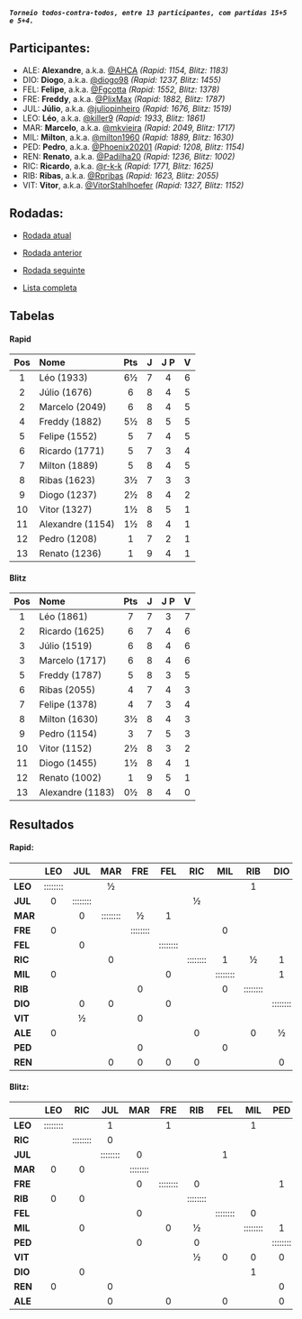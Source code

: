 ***`Torneio todos-contra-todos, entre 13 participantes, com partidas 15+5 e 5+4.`***

## Participantes:

* ALE: **Alexandre**, a.k.a. [@AHCA](https://www.lichess.org/@/AHCA) *(Rapid: 1154, Blitz: 1183)*
* DIO: **Diogo**, a.k.a. [@diogo98](https://www.lichess.org/@/diogo98) *(Rapid: 1237, Blitz: 1455)*
* FEL: **Felipe**, a.k.a. [@Fgcotta](https://www.lichess.org/@/Fgcotta) *(Rapid: 1552, Blitz: 1378)*
* FRE: **Freddy**, a.k.a. [@PlixMax](https://www.lichess.org/@/PlixMax) *(Rapid: 1882, Blitz: 1787)*
* JUL: **Júlio**, a.k.a. [@juliopinheiro](https://www.lichess.org/@/juliopinheiro) *(Rapid: 1676, Blitz: 1519)*
* LEO: **Léo**, a.k.a. [@killer9](https://www.lichess.org/@/killer9) *(Rapid: 1933, Blitz: 1861)*
* MAR: **Marcelo**, a.k.a. [@mkvieira](https://www.lichess.org/@/mkvieira) *(Rapid: 2049, Blitz: 1717)*
* MIL: **Milton**, a.k.a. [@milton1960](https://www.lichess.org/@/milton1960) *(Rapid: 1889, Blitz: 1630)*
* PED: **Pedro**, a.k.a. [@Phoenix20201](https://www.lichess.org/@/Phoenix20201) *(Rapid: 1208, Blitz: 1154)*
* REN: **Renato**, a.k.a. [@Padilha20](https://www.lichess.org/@/Padilha20) *(Rapid: 1236, Blitz: 1002)*
* RIC: **Ricardo**, a.k.a. [@r-k-k](https://www.lichess.org/@/r-k-k) *(Rapid: 1771, Blitz: 1625)*
* RIB: **Ribas**, a.k.a. [@Rpribas](https://www.lichess.org/@/Rpribas) *(Rapid: 1623, Blitz: 2055)*
* VIT: **Vitor**, a.k.a. [@VitorStahlhoefer](https://www.lichess.org/@/VitorStahlhoefer) *(Rapid: 1327, Blitz: 1152)*

## Rodadas:

* [Rodada atual](https://grupo-de-xadrez.github.io/rodadas/9)

* [Rodada anterior](https://grupo-de-xadrez.github.io/rodadas/8)

* [Rodada seguinte](https://grupo-de-xadrez.github.io/rodadas/10)

* [Lista completa](https://grupo-de-xadrez.github.io/rodadas)

## Tabelas

#### Rapid

| Pos | Nome | Pts | J | J P | V |
| :---: | :--- | :---: | :---: | :---: | :---: |
| 1 | Léo (1933) | 6½ | 7 | 4 | 6 |
| 2 | Júlio (1676) | 6 | 8 | 4 | 5 |
| 2 | Marcelo (2049) | 6 | 8 | 4 | 5 |
| 4 | Freddy (1882) | 5½ | 8 | 5 | 5 |
| 5 | Felipe (1552) | 5 | 7 | 4 | 5 |
| 6 | Ricardo (1771) | 5 | 7 | 3 | 4 |
| 7 | Milton (1889) | 5 | 8 | 4 | 5 |
| 8 | Ribas (1623) | 3½ | 7 | 3 | 3 |
| 9 | Diogo (1237) | 2½ | 8 | 4 | 2 |
| 10 | Vitor (1327) | 1½ | 8 | 5 | 1 |
| 11 | Alexandre (1154) | 1½ | 8 | 4 | 1 |
| 12 | Pedro (1208) | 1 | 7 | 2 | 1 |
| 13 | Renato (1236) | 1 | 9 | 4 | 1 |

#### Blitz

| Pos | Nome | Pts | J | J P | V |
| :---: | :--- | :---: | :---: | :---: | :---: |
| 1 | Léo (1861) | 7 | 7 | 3 | 7 |
| 2 | Ricardo (1625) | 6 | 7 | 4 | 6 |
| 3 | Júlio (1519) | 6 | 8 | 4 | 6 |
| 3 | Marcelo (1717) | 6 | 8 | 4 | 6 |
| 5 | Freddy (1787) | 5 | 8 | 3 | 5 |
| 6 | Ribas (2055) | 4 | 7 | 4 | 3 |
| 7 | Felipe (1378) | 4 | 7 | 3 | 4 |
| 8 | Milton (1630) | 3½ | 8 | 4 | 3 |
| 9 | Pedro (1154) | 3 | 7 | 5 | 3 |
| 10 | Vitor (1152) | 2½ | 8 | 3 | 2 |
| 11 | Diogo (1455) | 1½ | 8 | 4 | 1 |
| 12 | Renato (1002) | 1 | 9 | 5 | 1 |
| 13 | Alexandre (1183) | 0½ | 8 | 4 | 0 |

## Resultados

#### Rapid:

| | LEO | JUL | MAR | FRE | FEL | RIC | MIL | RIB | DIO | VIT | ALE | PED | REN |
| :--- | :---: | :---: | :---: | :---: | :---: | :---: | :---: | :---: | :---: | :---: | :---: | :---: | :---: |
| **LEO** | :::::::: |  | ½ |  |  |  |  | 1 |  |  |  |  | 1 |
| **JUL** | 0 | :::::::: |  |  |  | ½ |  |  |  |  | 1 |  | 1 |
| **MAR** |  | 0 | :::::::: | ½ | 1 |  |  |  |  |  |  | 1 |  |
| **FRE** | 0 |  |  | :::::::: |  |  | 0 |  |  |  | 1 |  |  |
| **FEL** |  | 0 |  |  | :::::::: |  |  |  |  | 1 | 1 |  |  |
| **RIC** |  |  | 0 |  |  | :::::::: | 1 | ½ | 1 |  |  |  |  |
| **MIL** | 0 |  |  |  | 0 |  | :::::::: |  | 1 | 1 |  |  |  |
| **RIB** |  |  |  | 0 |  |  | 0 | :::::::: |  | 1 |  | 1 |  |
| **DIO** |  | 0 | 0 |  | 0 |  |  |  | :::::::: | 1 |  |  |  |
| **VIT** |  | ½ |  | 0 |  |  |  |  |  | :::::::: |  |  | 0 |
| **ALE** | 0 |  |  |  |  | 0 |  | 0 | ½ |  | :::::::: |  |  |
| **PED** |  |  |  | 0 |  |  | 0 |  |  | 0 | 0 | :::::::: | 1 |
| **REN** |  |  | 0 | 0 | 0 | 0 |  |  | 0 |  |  |  | :::::::: |

#### Blitz:

| | LEO | RIC | JUL | MAR | FRE | RIB | FEL | MIL | PED | VIT | DIO | REN | ALE |
| :--- | :---: | :---: | :---: | :---: | :---: | :---: | :---: | :---: | :---: | :---: | :---: | :---: | :---: |
| **LEO** | :::::::: |  | 1 |  | 1 |  |  | 1 |  |  |  |  | 1 |
| **RIC** |  | :::::::: | 0 |  |  |  |  |  |  |  |  | 1 | 1 |
| **JUL** |  |  | :::::::: | 0 |  |  | 1 |  |  | 1 | 1 |  |  |
| **MAR** | 0 | 0 |  | :::::::: |  |  |  |  |  |  | 1 | 1 |  |
| **FRE** |  |  |  | 0 | :::::::: | 0 |  |  | 1 | 1 |  | 1 |  |
| **RIB** | 0 | 0 |  |  |  | :::::::: |  |  |  |  |  |  | 1 |
| **FEL** |  |  |  | 0 |  |  | :::::::: | 0 |  |  | 1 | 1 |  |
| **MIL** |  | 0 |  |  | 0 | ½ |  | :::::::: | 1 |  |  |  |  |
| **PED** |  |  |  | 0 |  | 0 |  |  | :::::::: |  |  |  |  |
| **VIT** |  |  |  |  |  | ½ | 0 | 0 | 0 | :::::::: | 1 |  |  |
| **DIO** |  | 0 |  |  |  |  |  | 1 |  |  | :::::::: | 0 | ½ |
| **REN** | 0 |  | 0 |  |  |  |  |  | 0 | 0 |  | :::::::: |  |
| **ALE** |  |  | 0 |  | 0 |  | 0 |  | 0 |  |  |  | :::::::: |

